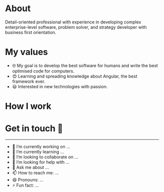 # About

Detail-oriented professional with experience in developing complex enterprise-level software, problem solver, and strategy developer with business first orientation.

# My values
 - 🤓 My goal is to develop the best software for humans and write the best optimised code for computers. 
 - 😍 Learning and spreading knowledge about Angular, the best framework ever.  
 - 😃 Interested in new technologies with passion. 

# How I work

# Get in touch 👋


----

- 🔭 I’m currently working on ...
- 🌱 I’m currently learning ...
- 👯 I’m looking to collaborate on ...
- 🤔 I’m looking for help with ...
- 💬 Ask me about ...
- 📫 How to reach me: ...
- 😄 Pronouns: ...
- ⚡ Fun fact: ...
